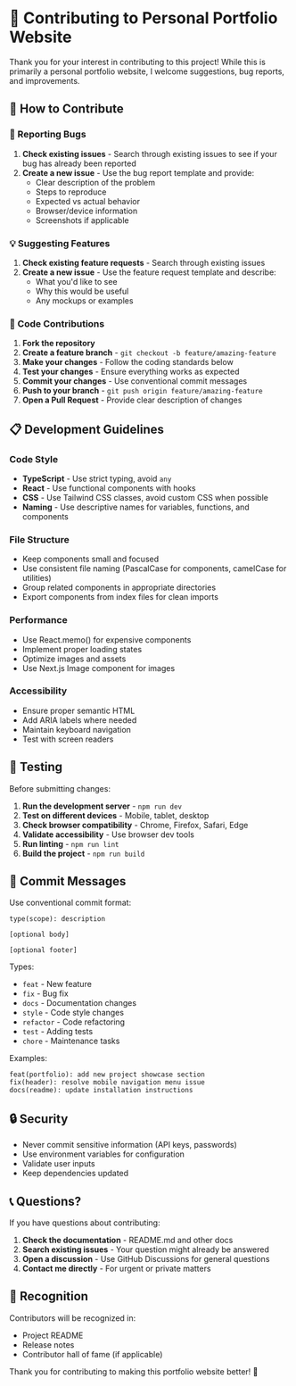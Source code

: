# 🤝 Contributing to Personal Portfolio Website

Thank you for your interest in contributing to this project! While this is primarily a personal portfolio website, I welcome suggestions, bug reports, and improvements.

## 🚀 How to Contribute

### 🐛 Reporting Bugs

1. **Check existing issues** - Search through existing issues to see if your bug has already been reported
2. **Create a new issue** - Use the bug report template and provide:
   - Clear description of the problem
   - Steps to reproduce
   - Expected vs actual behavior
   - Browser/device information
   - Screenshots if applicable

### 💡 Suggesting Features

1. **Check existing feature requests** - Search through existing issues
2. **Create a new issue** - Use the feature request template and describe:
   - What you'd like to see
   - Why this would be useful
   - Any mockups or examples

### 🔧 Code Contributions

1. **Fork the repository**
2. **Create a feature branch** - `git checkout -b feature/amazing-feature`
3. **Make your changes** - Follow the coding standards below
4. **Test your changes** - Ensure everything works as expected
5. **Commit your changes** - Use conventional commit messages
6. **Push to your branch** - `git push origin feature/amazing-feature`
7. **Open a Pull Request** - Provide clear description of changes

## 📋 Development Guidelines

### Code Style

- **TypeScript** - Use strict typing, avoid `any`
- **React** - Use functional components with hooks
- **CSS** - Use Tailwind CSS classes, avoid custom CSS when possible
- **Naming** - Use descriptive names for variables, functions, and components

### File Structure

- Keep components small and focused
- Use consistent file naming (PascalCase for components, camelCase for utilities)
- Group related components in appropriate directories
- Export components from index files for clean imports

### Performance

- Use React.memo() for expensive components
- Implement proper loading states
- Optimize images and assets
- Use Next.js Image component for images

### Accessibility

- Ensure proper semantic HTML
- Add ARIA labels where needed
- Maintain keyboard navigation
- Test with screen readers

## 🧪 Testing

Before submitting changes:

1. **Run the development server** - `npm run dev`
2. **Test on different devices** - Mobile, tablet, desktop
3. **Check browser compatibility** - Chrome, Firefox, Safari, Edge
4. **Validate accessibility** - Use browser dev tools
5. **Run linting** - `npm run lint`
6. **Build the project** - `npm run build`

## 📝 Commit Messages

Use conventional commit format:

```
type(scope): description

[optional body]

[optional footer]
```

Types:
- `feat` - New feature
- `fix` - Bug fix
- `docs` - Documentation changes
- `style` - Code style changes
- `refactor` - Code refactoring
- `test` - Adding tests
- `chore` - Maintenance tasks

Examples:
```
feat(portfolio): add new project showcase section
fix(header): resolve mobile navigation menu issue
docs(readme): update installation instructions
```

## 🔒 Security

- Never commit sensitive information (API keys, passwords)
- Use environment variables for configuration
- Validate user inputs
- Keep dependencies updated

## 📞 Questions?

If you have questions about contributing:

1. **Check the documentation** - README.md and other docs
2. **Search existing issues** - Your question might already be answered
3. **Open a discussion** - Use GitHub Discussions for general questions
4. **Contact me directly** - For urgent or private matters

## 🙏 Recognition

Contributors will be recognized in:
- Project README
- Release notes
- Contributor hall of fame (if applicable)

Thank you for contributing to making this portfolio website better! 🎉
